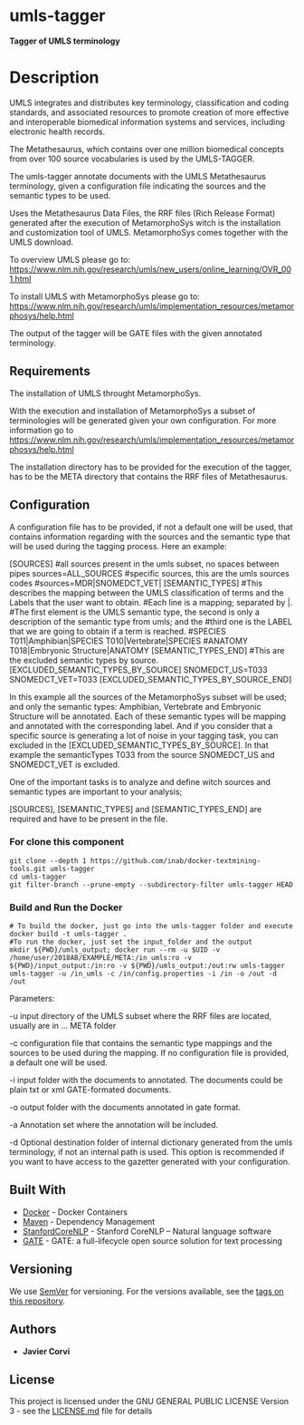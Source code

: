 # umls-tagger

<b>Tagger of UMLS terminology</b>   

# Description

UMLS integrates and distributes key terminology, classification and coding standards, and associated resources to promote creation of more effective and interoperable biomedical information systems and services, including electronic health records. 

The Metathesaurus, which contains over one million biomedical concepts from over 100 source vocabularies is used by the UMLS-TAGGER.

The umls-tagger annotate documents with the UMLS Metathesaurus terminology, given a configuration file indicating the sources and the semantic types to be used.  

Uses the Metathesaurus Data Files, the RRF files (Rich Release Format) generated after the execution of MetamorphoSys witch is the installation and customization tool of UMLS. MetamorphoSys comes together with the UMLS download.

To overview UMLS please go to: 
https://www.nlm.nih.gov/research/umls/new_users/online_learning/OVR_001.html 

To install UMLS with MetamorphoSys please go to: 
https://www.nlm.nih.gov/research/umls/implementation_resources/metamorphosys/help.html

The output of the tagger will be GATE files with the given annotated terminology. 

## Requirements

The installation of UMLS throught MetamorphoSys.   

With the execution and installation of MetamorphoSys a subset of terminologies will be generated given your own configuration.  For more information go to https://www.nlm.nih.gov/research/umls/implementation_resources/metamorphosys/help.html

The installation directory has to be provided for the execution of the tagger, has to be the META directory that contains the RRF files of Metathesaurus.

## Configuration

A configuration file has to be provided, if not a default one will be used, that contains information regarding with the sources and the semantic type that will be used during the tagging process.
Here an example:

[SOURCES]
#all sources present in the umls subset, no spaces between pipes
sources=ALL_SOURCES
#specific sources, this are the umls sources codes
#sources=MDR|SNOMEDCT_VET|
[SEMANTIC_TYPES]
#This describes the mapping between the UMLS classification of terms and the Labels that the user want to obtain.
#Each line is a mapping; separated by |.
#The first element is the UMLS semantic type, the second is only a description of the semantic type from umls; and the 
#third one is the LABEL that we are going to obtain if a term is reached.
#SPECIES
T011|Amphibian|SPECIES
T010|Vertebrate|SPECIES
#ANATOMY
T018|Embryonic Structure|ANATOMY
[SEMANTIC_TYPES_END]
#This are the excluded semantic types by source.
[EXCLUDED_SEMANTIC_TYPES_BY_SOURCE]
SNOMEDCT_US=T033
SNOMEDCT_VET=T033
[EXCLUDED_SEMANTIC_TYPES_BY_SOURCE_END]

In this example all the sources of the MetamorphoSys subset will be used; and only the semantic types:  Amphibian, Vertebrate and Embryonic Structure will be annotated.  Each of these semantic types will 
be mapping and annotated with the corresponding label.  And if you consider that a specific source is generating a lot of noise in your tagging task, you can excluded in the [EXCLUDED_SEMANTIC_TYPES_BY_SOURCE].
In that example the semanticTypes T033 from the source SNOMEDCT_US and SNOMEDCT_VET is excluded.

One of the important tasks is to analyze and define witch sources and semantic types are important to your analysis;  

[SOURCES], [SEMANTIC_TYPES] and [SEMANTIC_TYPES_END] are required and have to be present in the file.

### For clone this component

	git clone --depth 1 https://github.com/inab/docker-textmining-tools.git umls-tagger
	cd umls-tagger
	git filter-branch --prune-empty --subdirectory-filter umls-tagger HEAD

### Build and Run the Docker 

	# To build the docker, just go into the umls-tagger folder and execute
	docker build -t umls-tagger .
	#To run the docker, just set the input_folder and the output
	mkdir ${PWD}/umls_output; docker run --rm -u $UID -v /home/user/2018AB/EXAMPLE/META:/in_umls:ro -v ${PWD}/input_output:/in:ro -v ${PWD}/umls_output:/out:rw umls-tagger umls-tagger -u /in_umls -c /in/config.properties -i /in -o /out -d /out
		
Parameters:
<p>
-u input directory of the UMLS subset where the RRF files are located,  usually are in ... META folder
</p>
<p>
-c configuration file that contains the semantic type mappings and the sources to be used during the mapping.  If no configuration file is provided, a default one will be used.
</p>
<p>
-i input folder with the documents to annotated. The documents could be plain txt or xml GATE-formated documents.
</p>
<p>
-o output folder with the documents annotated in gate format.
</p>
<p>
-a Annotation set where the annotation will be included.
</p>
<p>
-d Optional destination folder of internal dictionary generated from the umls terminology, if not an internal path is used. This option is recommended if you want to have access to the gazetter generated with your configuration. 
</p>

## Built With

* [Docker](https://www.docker.com/) - Docker Containers
* [Maven](https://maven.apache.org/) - Dependency Management
* [StanfordCoreNLP](https://stanfordnlp.github.io/CoreNLP/) - Stanford CoreNLP – Natural language software
* [GATE](https://gate.ac.uk/overview.html) - GATE: a full-lifecycle open source solution for text processing

## Versioning

We use [SemVer](http://semver.org/) for versioning. For the versions available, see the [tags on this repository](https://github.com/inab/docker-textmining-tools/edit/master/nlp-standard-preprocessing/tags). 

## Authors

* **Javier Corvi** 


## License

This project is licensed under the GNU GENERAL PUBLIC LICENSE Version 3 - see the [LICENSE.md](LICENSE.md) file for details

		
		
